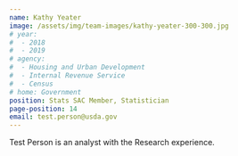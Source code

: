 ```yaml
---
name: Kathy Yeater
image: /assets/img/team-images/kathy-yeater-300-300.jpg
# year:
#  - 2018
#  - 2019
# agency:   
#  - Housing and Urban Development
#  - Internal Revenue Service
#  - Census
# home: Government
position: Stats SAC Member, Statistician
page-position: 14
email: test.person@usda.gov
---
```


Test Person is an analyst with the Research experience.
